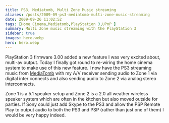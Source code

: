 ```yaml
---
title: PS3, Mediatomb, Multi Zone Music streaming
aliases: /posts/2009-09-ps3-mediatomb-multi-zone-music-streaming
date: 2009-09-26 11:02:52
tags: [Home Cinema,Mediatomb,PlayStation 3,UPnP ]
summary: Multi Zone music streaming with the PlayStation 3
sidebar: true
images: hero.webp
hero: hero.webp
---
```


PlayStation 3 firmware 3.00 added a new feature I was very excited about,
multi-av output. Today I finally got round to re-wiring the home cinema system
to make use of this new feature. I now have the PS3 streaming music from
[MediaTomb](http://mediatomb.cc/) with my A/V receiver sending audio to Zone
1 via digital inter connects and also sending audio to Zone 2 via analog stereo
interconnects.

Zone 1 is a 5.1 speaker setup and Zone 2 is a 2.0 all weather wireless speaker
system which are often in the kitchen but also moved outside for parties. If
Sony could just add Skype to the PS3 and allow the PSP Remote Play to output
audio to both the PS3 and PSP (rather than just one of them) I would be very
happy indeed.

